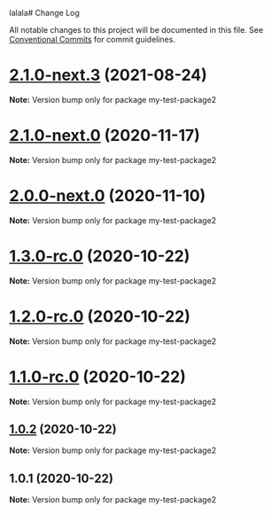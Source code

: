 lalala# Change Log

All notable changes to this project will be documented in this file.
See [Conventional Commits](https://conventionalcommits.org) for commit guidelines.

# [2.1.0-next.3](https://github.com/vladar/lerna-repo/compare/my-test-package2@2.1.0-next.2...my-test-package2@2.1.0-next.3) (2021-08-24)

**Note:** Version bump only for package my-test-package2






# [2.1.0-next.0](https://github.com/vladar/lerna-repo/compare/my-test-package2@2.0.0-next.0...my-test-package2@2.1.0-next.0) (2020-11-17)

**Note:** Version bump only for package my-test-package2






# [2.0.0-next.0](https://github.com/vladar/lerna-repo/compare/my-test-package2@1.3.0-rc.0...my-test-package2@2.0.0-next.0) (2020-11-10)

**Note:** Version bump only for package my-test-package2






# [1.3.0-rc.0](https://github.com/vladar/lerna-repo/compare/my-test-package2@1.2.0-rc.0...my-test-package2@1.3.0-rc.0) (2020-10-22)

**Note:** Version bump only for package my-test-package2





# [1.2.0-rc.0](https://github.com/vladar/lerna-repo/compare/my-test-package2@1.0.2...my-test-package2@1.2.0-rc.0) (2020-10-22)

**Note:** Version bump only for package my-test-package2





# [1.1.0-rc.0](https://github.com/vladar/lerna-repo/compare/my-test-package2@1.0.2...my-test-package2@1.1.0-rc.0) (2020-10-22)

**Note:** Version bump only for package my-test-package2






## [1.0.2](https://github.com/vladar/lerna-repo/compare/my-test-package2@1.0.1...my-test-package2@1.0.2) (2020-10-22)

**Note:** Version bump only for package my-test-package2





## 1.0.1 (2020-10-22)

**Note:** Version bump only for package my-test-package2
